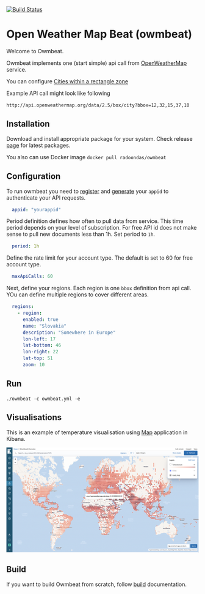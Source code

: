 [![Build Status](https://travis-ci.org/radoondas/owmbeat.svg?branch=7.3)](https://travis-ci.org/radoondas/owmbeat)

# Open Weather Map Beat (owmbeat)

Welcome to Owmbeat.

Owmbeat implements one (start simple) api call from [OpenWeatherMap](https://openweathermap.org/) service.

You can configure [Cities within a rectangle zone](https://openweathermap.org/current#rectangle)

Example API call might look like following
```
http://api.openweathermap.org/data/2.5/box/city?bbox=12,32,15,37,10
```


## Installation
Download and install appropriate package for your system. Check release [page](https://github.com/radoondas/owmbeat/releases) for latest packages.

You also can use Docker image `docker pull radoondas/owmbeat`


## Configuration

To run owmbeat you need to [register](https://home.openweathermap.org/) and [generate](https://home.openweathermap.org/api_keys) your `appid` to authenticate your API requests.

```yaml
  appid: "yourappid"

``` 

Period definition defines how often to pull data from service. This time period depends on your level of subscription.
For free API id does not make sense to pull new documents less than 1h. Set period to `1h`.
```yaml
  period: 1h
```

Define the rate limit for your account type. The default is set to 60 for free account type.
```yaml
  maxApiCalls: 60
```

Next, define your regions. Each region is one `bbox` definition from api call. YOu can define multiple regions to cover different areas.

```yaml
  regions:
    - region:
      enabled: true
      name: "Slovakia"
      description: "Somewhere in Europe"
      lon-left: 17
      lat-bottom: 46
      lon-right: 22
      lat-top: 51
      zoom: 10
```


## Run

```
./owmbeat -c owmbeat.yml -e 
```

## Visualisations
This is an example of temperature visualisation using [Map](https://www.elastic.co/guide/en/kibana/current/maps.html) application in Kibana.

![Map](docs/img/worldmap-temperature.png)


## Build
If you want to build Owmbeat from scratch, follow [build](BUILD.md) documentation.
